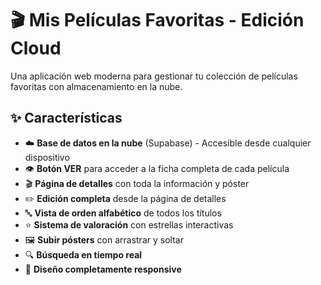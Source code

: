 # 🎬 Mis Películas Favoritas - Edición Cloud

Una aplicación web moderna para gestionar tu colección de películas favoritas con almacenamiento en la nube.

## ✨ Características

- ☁️ **Base de datos en la nube** (Supabase) - Accesible desde cualquier dispositivo
- 👁️ **Botón VER** para acceder a la ficha completa de cada película
- 🎬 **Página de detalles** con toda la información y póster
- ✏️ **Edición completa** desde la página de detalles
- 🔤 **Vista de orden alfabético** de todos los títulos
- ⭐ **Sistema de valoración** con estrellas interactivas
- 🖼️ **Subir pósters** con arrastrar y soltar
- 🔍 **Búsqueda en tiempo real**
- 📱 **Diseño completamente responsive**
